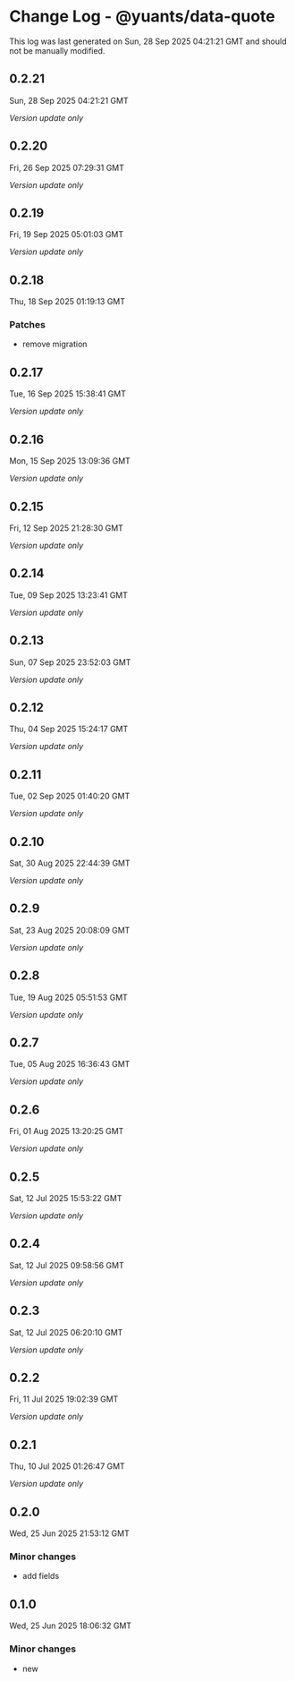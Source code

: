 # Change Log - @yuants/data-quote

This log was last generated on Sun, 28 Sep 2025 04:21:21 GMT and should not be manually modified.

## 0.2.21
Sun, 28 Sep 2025 04:21:21 GMT

_Version update only_

## 0.2.20
Fri, 26 Sep 2025 07:29:31 GMT

_Version update only_

## 0.2.19
Fri, 19 Sep 2025 05:01:03 GMT

_Version update only_

## 0.2.18
Thu, 18 Sep 2025 01:19:13 GMT

### Patches

- remove migration

## 0.2.17
Tue, 16 Sep 2025 15:38:41 GMT

_Version update only_

## 0.2.16
Mon, 15 Sep 2025 13:09:36 GMT

_Version update only_

## 0.2.15
Fri, 12 Sep 2025 21:28:30 GMT

_Version update only_

## 0.2.14
Tue, 09 Sep 2025 13:23:41 GMT

_Version update only_

## 0.2.13
Sun, 07 Sep 2025 23:52:03 GMT

_Version update only_

## 0.2.12
Thu, 04 Sep 2025 15:24:17 GMT

_Version update only_

## 0.2.11
Tue, 02 Sep 2025 01:40:20 GMT

_Version update only_

## 0.2.10
Sat, 30 Aug 2025 22:44:39 GMT

_Version update only_

## 0.2.9
Sat, 23 Aug 2025 20:08:09 GMT

_Version update only_

## 0.2.8
Tue, 19 Aug 2025 05:51:53 GMT

_Version update only_

## 0.2.7
Tue, 05 Aug 2025 16:36:43 GMT

_Version update only_

## 0.2.6
Fri, 01 Aug 2025 13:20:25 GMT

_Version update only_

## 0.2.5
Sat, 12 Jul 2025 15:53:22 GMT

_Version update only_

## 0.2.4
Sat, 12 Jul 2025 09:58:56 GMT

_Version update only_

## 0.2.3
Sat, 12 Jul 2025 06:20:10 GMT

_Version update only_

## 0.2.2
Fri, 11 Jul 2025 19:02:39 GMT

_Version update only_

## 0.2.1
Thu, 10 Jul 2025 01:26:47 GMT

_Version update only_

## 0.2.0
Wed, 25 Jun 2025 21:53:12 GMT

### Minor changes

- add fields

## 0.1.0
Wed, 25 Jun 2025 18:06:32 GMT

### Minor changes

- new

